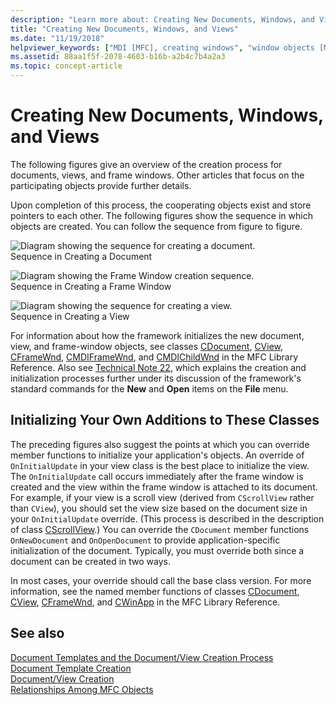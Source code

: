 ```yaml
---
description: "Learn more about: Creating New Documents, Windows, and Views"
title: "Creating New Documents, Windows, and Views"
ms.date: "11/19/2018"
helpviewer_keywords: ["MDI [MFC], creating windows", "window objects [MFC], creating", "objects [MFC], creating document objects", "MFC default objects", "frame windows [MFC], creating", "windows [MFC], MDI", "MFC, documents", "view objects [MFC], creating", "windows [MFC], creating", "overriding, default view behavior", "views [MFC], initializing", "customizing MFC default objects", "MFC, frame windows", "MFC, views", "MDI [MFC], frame windows", "child windows [MFC], creating MDI", "view objects [MFC]", "document objects [MFC], creating", "MFC default objects [MFC], customizing", "views [MFC], overriding default behavior", "initializing views [MFC]"]
ms.assetid: 88aa1f5f-2078-4603-b16b-a2b4c7b4a2a3
ms.topic: concept-article
---
```

# Creating New Documents, Windows, and Views

The following figures give an overview of the creation process for documents, views, and frame windows. Other articles that focus on the participating objects provide further details.

Upon completion of this process, the cooperating objects exist and store pointers to each other. The following figures show the sequence in which objects are created. You can follow the sequence from figure to figure.

![Diagram showing the sequence for creating a document.](../mfc/media/vc387l1.gif "Sequence for creating a document") <br/>
Sequence in Creating a Document

![Diagram showing the Frame Window creation sequence.](../mfc/media/vc387l2.png "Frame Window Creation Sequence") <br/>
Sequence in Creating a Frame Window

![Diagram showing the sequence for creating a view.](../mfc/media/vc387l3.gif "Sequence for creating a view") <br/>
Sequence in Creating a View

For information about how the framework initializes the new document, view, and frame-window objects, see classes [CDocument](reference/cdocument-class.md), [CView](reference/cview-class.md), [CFrameWnd](reference/cframewnd-class.md), [CMDIFrameWnd](reference/cmdiframewnd-class.md), and [CMDIChildWnd](reference/cmdichildwnd-class.md) in the MFC Library Reference. Also see [Technical Note 22](tn022-standard-commands-implementation.md), which explains the creation and initialization processes further under its discussion of the framework's standard commands for the **New** and **Open** items on the **File** menu.

## <a name="_core_initializing_your_own_additions_to_these_classes"></a> Initializing Your Own Additions to These Classes

The preceding figures also suggest the points at which you can override member functions to initialize your application's objects. An override of `OnInitialUpdate` in your view class is the best place to initialize the view. The `OnInitialUpdate` call occurs immediately after the frame window is created and the view within the frame window is attached to its document. For example, if your view is a scroll view (derived from `CScrollView` rather than `CView`), you should set the view size based on the document size in your `OnInitialUpdate` override. (This process is described in the description of class [CScrollView](reference/cscrollview-class.md).) You can override the `CDocument` member functions `OnNewDocument` and `OnOpenDocument` to provide application-specific initialization of the document. Typically, you must override both since a document can be created in two ways.

In most cases, your override should call the base class version. For more information, see the named member functions of classes [CDocument](reference/cdocument-class.md), [CView](reference/cview-class.md), [CFrameWnd](reference/cframewnd-class.md), and [CWinApp](reference/cwinapp-class.md) in the MFC Library Reference.

## See also

[Document Templates and the Document/View Creation Process](document-templates-and-the-document-view-creation-process.md)<br/>
[Document Template Creation](document-template-creation.md)<br/>
[Document/View Creation](document-view-creation.md)<br/>
[Relationships Among MFC Objects](relationships-among-mfc-objects.md)
